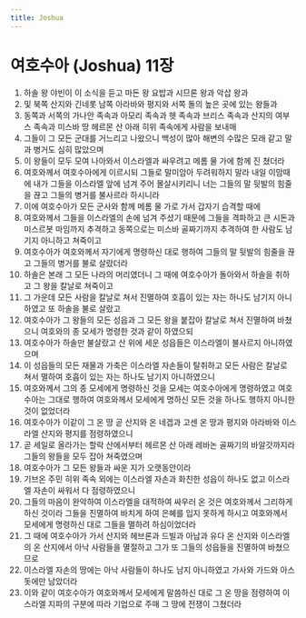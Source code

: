 ```yaml
---
title: Joshua
---
```


# 여호수아 (Joshua) 11장
1. 하솔 왕 야빈이 이 소식을 듣고 마돈 왕 요밥과 시므론 왕과 악삽 왕과
1. 및 북쪽 산지와 긴네롯 남쪽 아라바와 평지와 서쪽 돌의 높은 곳에 있는 왕들과
1. 동쪽과 서쪽의 가나안 족속과 아모리 족속과 헷 족속과 브리스 족속과 산지의 여부스 족속과 미스바 땅 헤르몬 산 아래 히위 족속에게 사람을 보내매
1. 그들이 그 모든 군대를 거느리고 나왔으니 백성이 많아 해변의 수많은 모래 같고 말과 병거도 심히 많았으며
1. 이 왕들이 모두 모여 나아와서 이스라엘과 싸우려고 메롬 물 가에 함께 진 쳤더라
1. 여호와께서 여호수아에게 이르시되 그들로 말미암아 두려워하지 말라 내일 이맘때에 내가 그들을 이스라엘 앞에 넘겨 주어 몰살시키리니 너는 그들의 말 뒷발의 힘줄을 끊고 그들의 병거를 불사르라 하시니라
1. 이에 여호수아가 모든 군사와 함께 메롬 물 가로 가서 갑자기 습격할 때에
1. 여호와께서 그들을 이스라엘의 손에 넘겨 주셨기 때문에 그들을 격파하고 큰 시돈과 미스르봇 마임까지 추격하고 동쪽으로는 미스바 골짜기까지 추격하여 한 사람도 남기지 아니하고 쳐죽이고
1. 여호수아가 여호와께서 자기에게 명령하신 대로 행하여 그들의 말 뒷발의 힘줄을 끊고 그들의 병거를 불로 살랐더라
1. 하솔은 본래 그 모든 나라의 머리였더니 그 때에 여호수아가 돌아와서 하솔을 취하고 그 왕을 칼날로 쳐죽이고
1. 그 가운데 모든 사람을 칼날로 쳐서 진멸하여 호흡이 있는 자는 하나도 남기지 아니하였고 또 하솔을 불로 살랐고
1. 여호수아가 그 왕들의 모든 성읍과 그 모든 왕을 붙잡아 칼날로 쳐서 진멸하여 바쳤으니 여호와의 종 모세가 명령한 것과 같이 하였으되
1. 여호수아가 하솔만 불살랐고 산 위에 세운 성읍들은 이스라엘이 불사르지 아니하였으며
1. 이 성읍들의 모든 재물과 가축은 이스라엘 자손들이 탈취하고 모든 사람은 칼날로 쳐서 멸하여 호흡이 있는 자는 하나도 남기지 아니하였으니
1. 여호와께서 그의 종 모세에게 명령하신 것을 모세는 여호수아에게 명령하였고 여호수아는 그대로 행하여 여호와께서 모세에게 명하신 모든 것을 하나도 행하지 아니한 것이 없었더라
1. 여호수아가 이같이 그 온 땅 곧 산지와 온 네겝과 고센 온 땅과 평지와 아라바와 이스라엘 산지와 평지를 점령하였으니
1. 곧 세일로 올라가는 할락 산에서부터 헤르몬 산 아래 레바논 골짜기의 바알갓까지라 그들의 왕들을 모두 잡아 쳐죽였으며
1. 여호수아가 그 모든 왕들과 싸운 지가 오랫동안이라
1. 기브온 주민 히위 족속 외에는 이스라엘 자손과 화친한 성읍이 하나도 없고 이스라엘 자손이 싸워서 다 점령하였으니
1. 그들의 마음이 완악하여 이스라엘을 대적하여 싸우러 온 것은 여호와께서 그리하게 하신 것이라 그들을 진멸하여 바치게 하여 은혜를 입지 못하게 하시고 여호와께서 모세에게 명령하신 대로 그들을 멸하려 하심이었더라
1. 그 때에 여호수아가 가서 산지와 헤브론과 드빌과 아납과 유다 온 산지와 이스라엘의 온 산지에서 아낙 사람들을 멸절하고 그가 또 그들의 성읍들을 진멸하여 바쳤으므로
1. 이스라엘 자손의 땅에는 아낙 사람들이 하나도 남지 아니하였고 가사와 가드와 아스돗에만 남았더라
1. 이와 같이 여호수아가 여호와께서 모세에게 말씀하신 대로 그 온 땅을 점령하여 이스라엘 지파의 구분에 따라 기업으로 주매 그 땅에 전쟁이 그쳤더라